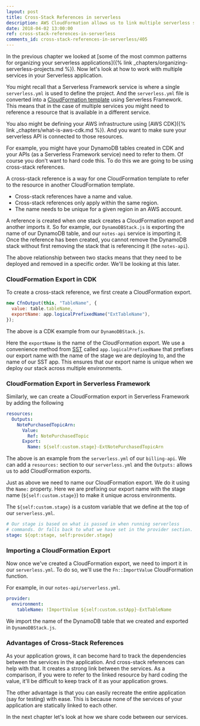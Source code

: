 ```yaml
---
layout: post
title: Cross-Stack References in serverless
description: AWS CloudFormation allows us to link multiple serverless services using cross-stack references. To create a cross-stack reference, export a value using the "Export:" option in CloudFormation or CfnOutput construct in CDK. To import it in your serverless.yml, use "Fn::ImportValue".
date: 2018-04-02 13:00:00
ref: cross-stack-references-in-serverless
comments_id: cross-stack-references-in-serverless/405
---
```


In the previous chapter we looked at [some of the most common patterns for organizing your serverless applications]({% link _chapters/organizing-serverless-projects.md %}). Now let's look at how to work with multiple services in your Serverless application.

You might recall that a Serverless Framework service is where a single `serverless.yml` is used to define the project. And the `serverless.yml` file is converted into a [CloudFormation template](https://aws.amazon.com/cloudformation/aws-cloudformation-templates/) using Serverless Framework. This means that in the case of multiple services you might need to reference a resource that is available in a different service.

You also might be defining your AWS infrastructure using [AWS CDK]({% link _chapters/what-is-aws-cdk.md %}). And you want to make sure your serverless API is connected to those resources.

For example, you might have your DynamoDB tables created in CDK and your APIs (as a Serverless Framework service) need to refer to them. Of course you don't want to hard code this. To do this we are going to be using cross-stack references.

A cross-stack reference is a way for one CloudFormation template to refer to the resource in another CloudFormation template.

- Cross-stack references have a name and value.
- Cross-stack references only apply within the same region.
- The name needs to be unique for a given region in an AWS account.

A reference is created when one stack creates a CloudFormation export and another imports it. So for example, our `DynamoDBStack.js` is exporting the name of our DynamoDB table, and our `notes-api` service is importing it. Once the reference has been created, you cannot remove the DynamoDB stack without first removing the stack that is referencing it (the `notes-api`).

The above relationship between two stacks means that they need to be deployed and removed in a specific order. We'll be looking at this later.

### CloudFormation Export in CDK

To create a cross-stack reference, we first create a CloudFormation export.

```js
new CfnOutput(this, "TableName", {
  value: table.tableName,
  exportName: app.logicalPrefixedName("ExtTableName"),
});
```

The above is a CDK example from our `DynamoDBStack.js`.

Here the `exportName` is the name of the CloudFormation export. We use a convenience method from [SST](https://github.com/serverless-stack/serverless-stack) called `app.logicalPrefixedName` that prefixes our export name with the name of the stage we are deploying to, and the name of our SST app. This ensures that our export name is unique when we deploy our stack across multiple environments.

### CloudFormation Export in Serverless Framework

Similarly, we can create a CloudFormation export in Serverless Framework by adding the following

```yml
resources:
  Outputs:
    NotePurchasedTopicArn:
      Value:
        Ref: NotePurchasedTopic
      Export:
        Name: ${self:custom.stage}-ExtNotePurchasedTopicArn
```

The above is an example from the `serverless.yml` of our `billing-api`. We can add a `resources:` section to our `serverless.yml` and the `Outputs:` allows us to add CloudFormation exports.

Just as above we need to name our CloudFormation export. We do it using the `Name:` property. Here we are prefixing our export name with the stage name (`${self:custom.stage}`) to make it unique across environments.

The `${self:custom.stage}` is a custom variable that we define at the top of our `serverless.yml`.

```yml
# Our stage is based on what is passed in when running serverless
# commands. Or falls back to what we have set in the provider section.
stage: ${opt:stage, self:provider.stage}
```

### Importing a CloudFormation Export

Now once we've created a CloudFormation export, we need to import it in our `serverless.yml`. To do so, we'll use the `Fn::ImportValue` CloudFormation function.

For example, in our `notes-api/serverless.yml`.

```yml
provider:
  environment:
    tableName: !ImportValue ${self:custom.sstApp}-ExtTableName
```

We import the name of the DynamoDB table that we created and exported in `DynamoDBStack.js`.

### Advantages of Cross-Stack References

As your application grows, it can become hard to track the dependencies between the services in the application. And cross-stack references can help with that. It creates a strong link between the services. As a comparison, if you were to refer to the linked resource by hard coding the value, it'll be difficult to keep track of it as your application grows.

The other advantage is that you can easily recreate the entire application (say for testing) with ease. This is because none of the services of your application are statically linked to each other.

In the next chapter let's look at how we share code between our services.
